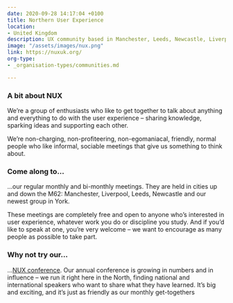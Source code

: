 ```yaml
---
date: 2020-09-28 14:17:04 +0100
title: Northern User Experience
location:
- United Kingdom
description: UX community based in Manchester, Leeds, Newcastle, Liverpool & York
image: "/assets/images/nux.png"
link: https://nuxuk.org/
org-type:
- _organisation-types/communities.md

---
```

### A bit about NUX

We’re a group of enthusiasts who like to get together to talk about anything and everything to do with the user experience – sharing knowledge, sparking ideas and supporting each other.

We’re non-charging, non-profiteering, non-egomaniacal, friendly, normal people who like informal, sociable meetings that give us something to think about.

### Come along to…

…our regular monthly and bi-monthly meetings. They are held in cities up and down the M62: Manchester, Liverpool, Leeds, Newcastle and our newest group in York.

These meetings are completely free and open to anyone who’s interested in user experience, whatever work you do or discipline you study. And if you’d like to speak at one, you’re very welcome – we want to encourage as many people as possible to take part.

### Why not try our…

…[NUX conference](http://nuxconf.uk/). Our annual conference is growing in numbers and in influence – we run it right here in the North, finding national and international speakers who want to share what they have learned. It’s big and exciting, and it’s just as friendly as our monthly get-togethers
